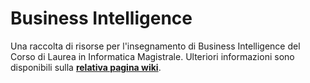 # Business Intelligence

Una raccolta di risorse per l'insegnamento di Business Intelligence del Corso di
Laurea in Informatica Magistrale. Ulteriori informazioni sono disponibili sulla
[**relativa pagina
wiki**](https://csunibo.github.io/wiki/raccolte-di-risorse/index.html).
